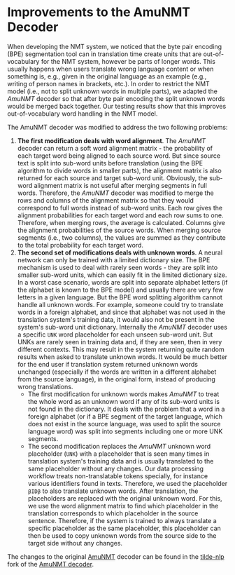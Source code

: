 # Improvements to the AmuNMT Decoder

When developing the NMT system, we noticed that the byte pair encoding (BPE) segmentation tool can in translation time create units that are out-of-vocabulary for the NMT system, however be parts of longer words. This usually happens when users translate wrong language content or when something is, e.g., given in the original language as an example (e.g., writing of person names in brackets, etc.). In order to restrict the NMT model (i.e., not to split unknown words in multiple parts), we adapted the _AmuNMT_ decoder so that after byte pair encoding the split unknown words would be merged back together. Our testing results show that this improves out-of-vocabulary word handling in the NMT model.

The AmuNMT decoder was modified to address the two following problems:

1. __The first modification deals with word alignment__. The _AmuNMT_ decoder can return a soft word alignment matrix - the probability of each target word being aligned to each source word. But since source text is split into sub-word units before translation (using the BPE algorithm to divide words in smaller parts), the alignment matrix is also returned for each source and target sub-word unit. Obviously, the sub-word alignment matrix is not useful after merging segments in full words. Therefore, the _AmuNMT_ decoder was modified to merge the rows and columns of the alignment matrix so that they would correspond to full words instead of sub-word units. Each row gives the alignment probabilities for each target word and each row sums to one. Therefore, when merging rows, the average is calculated. Columns give the alignment probabilities of the source words. When merging source segments (i.e., two columns), the values are summed as they contribute to the total probability for each target word.
2. __The second set of modifications deals with unknown words__. A neural network can only be trained with a limited dictionary size. The BPE mechanism is used to deal with rarely seen words - they are split into smaller sub-word units, which can easily fit in the limited dictionary size. In a worst case scenario, words are split into separate alphabet letters (if the alphabet is known to the BPE model) and usually there are very few letters in a given language. But the BPE word splitting algorithm cannot handle all unknown words. For example, someone could try to translate words in a foreign alphabet, and since that alphabet was not used in the translation system's training data, it would also not be present in the system's sub-word unit dictionary. Internally the _AmuNMT_ decoder uses a specific `UNK` word placeholder for each unseen sub-word unit. But UNKs are rarely seen in training data and, if they are seen, then in very different contexts. This may result in the system returning quite random results when asked to translate unknown words. It would be much better for the end user if translation system returned unknown words unchanged (especially if the words are written in a different alphabet from the source language), in the original form, instead of producing wrong translations.
    * The first modification for unknown words makes _AmuNMT_ to treat the whole word as an unknown word if any of its sub-word units is not found in the dictionary. It deals with the problem that a word in a foreign alphabet (or if a BPE segment of the target language, which does not exist in the source language, was used to split the source language word) was split into segments including one or more UNK segments.
    * The second modification replaces the _AmuNMT_ unknown word placeholder (`UNK`) with a placeholder that is seen many times in translation system's training data and is usually translated to the same placeholder without any changes. Our data processing workflow treats non-translatable tokens specially, for instance various identifiers found in texts. Therefore, we used the placeholder `βIDβ` to also translate unknown words. After translation, the placeholders are replaced with the original unknown word. For this, we use the word alignment matrix to find which placeholder in the translation corresponds to which placeholder in the source sentence. Therefore, if the system is trained to always translate a specific placeholder as the same placeholder, this placeholder can then be used to copy unknown words from the source side to the target side without any changes.

The changes to the original [AmuNMT](https://github.com/emjotde/amunmt) decoder can be found in the [tilde-nlp](https://github.com/tilde-nlp) fork of the [AmuNMT decoder](https://github.com/tilde-nlp/amunmt).
